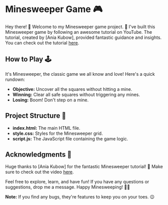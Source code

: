# Minesweeper Game 🎮

Hey there! 👋 Welcome to my Minesweeper game project. 🚀 I've built this Minesweeper game by following an awesome tutorial on YouTube. The tutorial, created by [Ania Kubow], provided fantastic guidance and insights. You can check out the tutorial [here](https://www.youtube.com/watch?v=jS7iB9mRvcc&t=66s).

## How to Play 🕹️

It's Minesweeper, the classic game we all know and love! Here's a quick rundown:

- **Objective:** Uncover all the squares without hitting a mine.
- **Winning:** Clear all safe squares without triggering any mines.
- **Losing:** Boom! Don't step on a mine.

## Project Structure 📁

- **index.html:** The main HTML file.
- **style.css:** Styles for the Minesweeper grid.
- **script.js:** The JavaScript file containing the game logic.

## Acknowledgments 🙌

Huge thanks to [Ania Kubow] for the fantastic Minesweeper tutorial! 🎉 Make sure to check out the video [here](https://www.youtube.com/watch?v=jS7iB9mRvcc&t=66s).

Feel free to explore, learn, and have fun! If you have any questions or suggestions, drop me a message. Happy Minesweeping! 🚀🎉

**Note:** If you find any bugs, they're features to keep you on your toes. 😉
